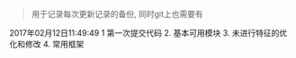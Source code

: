 >用于记录每次更新记录的备份, 同时git上也需要有

2017年02月12日11:49:49
1 第一次提交代码
2. 基本可用模块
3. 未进行特征的优化和修改
4. 常用框架

  
    

